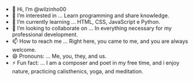 - 👋 Hi, I’m @wilzinho00
- 👀 I’m interested in ... Learn programming and share knowledge.
- 🌱 I’m currently learning ... HTML, CSS, JavaScript e Python.
- 💞️ I’m looking to collaborate on ... In everything necessary for my professional development.
- 📫 How to reach me ... Right here, you came to me, and you are always welcome.
- 😄 Pronouns: ... Me, you, they, and us.
- ⚡ Fun fact: ... I am a composer and poet in my free time, and i enjoy nature, practicing calisthenics, yoga, and meditation.

<!---
wilzinho00/wilzinho00 is a ✨ special ✨ repository because its `README.md` (this file) appears on your GitHub profile.
You can click the Preview link to take a look at your changes.
--->
